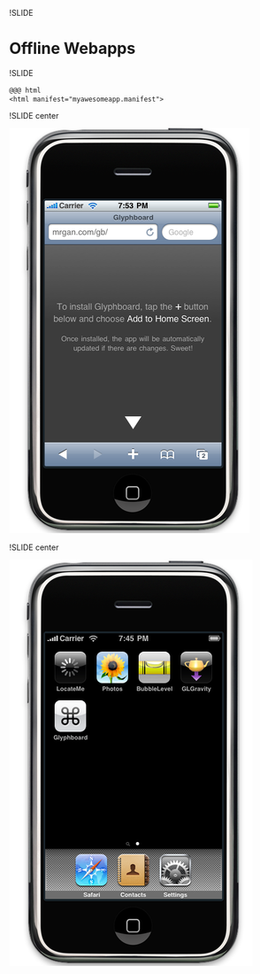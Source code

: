 !SLIDE

# Offline Webapps #

!SLIDE

	@@@ html
	<html manifest="myawesomeapp.manifest">

!SLIDE center

![install](img/install.png)

!SLIDE center

![installed](img/installed.png)
